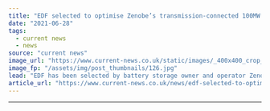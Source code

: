 ```yaml
---
title: "EDF selected to optimise Zenobe’s transmission-connected 100MW battery asset"
date: "2021-06-28"
tags: 
  - current news
  - news
source: "current news"
image_url: "https://www.current-news.co.uk/static/images/_400x400_crop_center-center/Zenobe-batteries-credit-Zenobe.jpg"
image_fp: "/assets/img/post_thumbnails/126.jpg"
lead: "​EDF has been selected by battery storage owner and operator Zenobe to optimise its new 100MW battery."
article_url: "https://www.current-news.co.uk/news/edf-selected-to-optimise-zenobes-transmission-connected-100mw-battery-asset?utm_source=rss-feeds&utm_medium=rss&utm_campaign=rss"
---
```


---
